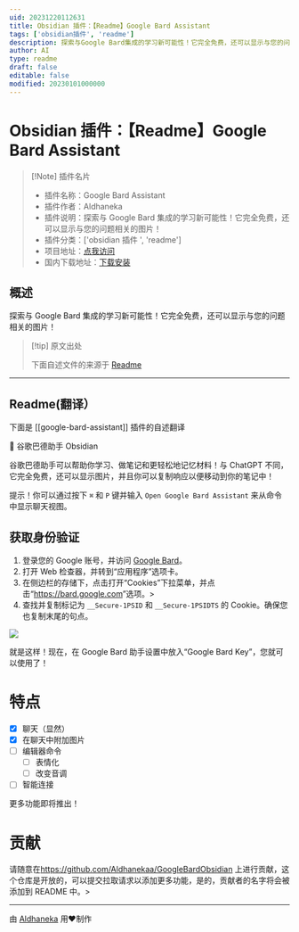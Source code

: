 ```yaml
---
uid: 20231220112631
title: Obsidian 插件：【Readme】Google Bard Assistant
tags: ['obsidian插件', 'readme']
description: 探索与Google Bard集成的学习新可能性！它完全免费，还可以显示与您的问题相关的图片！
author: AI
type: readme
draft: false
editable: false
modified: 20230101000000
---
```


# Obsidian 插件：【Readme】Google Bard Assistant

> [!Note] 插件名片
> - 插件名称：Google Bard Assistant
> - 插件作者：Aldhaneka
> - 插件说明：探索与 Google Bard 集成的学习新可能性！它完全免费，还可以显示与您的问题相关的图片！
> - 插件分类：['obsidian 插件 ', 'readme']
> - 项目地址：[点我访问](https://github.com/aldhanekaa/GoogleBardObsidian)
> - 国内下载地址：[下载安装](https://pkmer.cn/products/plugin/pluginMarket/?google-bard-assistant)

## 概述

探索与 Google Bard 集成的学习新可能性！它完全免费，还可以显示与您的问题相关的图片！

> [!tip] 原文出处
>
>下面自述文件的来源于 [Readme](https://ghproxy.net/https://raw.githubusercontent.com/Aldhanekaa/GoogleBardObsidian/master/README.md)

---

## Readme(翻译）

下面是 [[google-bard-assistant]] 插件的自述翻译

💬 谷歌巴德助手 Obsidian

谷歌巴德助手可以帮助你学习、做笔记和更轻松地记忆材料！与 ChatGPT 不同，它完全免费，还可以显示图片，并且你可以复制响应以便移动到你的笔记中！

提示！你可以通过按下 `⌘` 和 `P` 键并输入 `Open Google Bard Assistant` 来从命令中显示聊天视图。

## 获取身份验证

1. 登录您的 Google 账号，并访问 [Google Bard](https://bard.google.com)。
2. 打开 Web 检查器，并转到“应用程序”选项卡。
3. 在侧边栏的存储下，点击打开“Cookies”下拉菜单，并点击“<https://bard.google.com>”选项。>
4. 查找并复制标记为 `__Secure-1PSID` 和 `__Secure-1PSIDTS` 的 Cookie。确保您也复制末尾的句点。

<img src="./assets/Screenshot 2023-07-19 at 22.26.50.png"></img>

就是这样！现在，在 Google Bard 助手设置中放入“Google Bard Key”，您就可以使用了！

# 特点

- [x] 聊天（显然）
- [x] 在聊天中附加图片
- [ ] 编辑器命令
    - [ ] 表情化
    - [ ] 改变音调
- [ ] 智能连接

更多功能即将推出！

# 贡献

请随意在<https://github.com/Aldhanekaa/GoogleBardObsidian> 上进行贡献，这个仓库是开放的，可以提交拉取请求以添加更多功能，是的，贡献者的名字将会被添加到 README 中。>

---

由 [Aldhaneka](https://github.com/aldhanekaa) 用❤️制作
